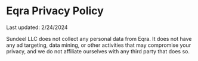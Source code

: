 # Eqra Privacy Policy
Last updated: 2/24/2024

Sundeel LLC does not collect any personal data from Eqra. It does not have any ad targeting, data mining, or other activities that may compromise your privacy, and we do not affiliate ourselves with any third party that does so.
